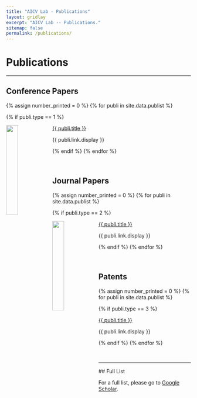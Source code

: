 ```yaml
---
title: "AICV Lab - Publications"
layout: gridlay
excerpt: "AICV Lab -- Publications."
sitemap: false
permalink: /publications/
---
```



# Publications

---

## Conference Papers

{% assign number_printed = 0 %}
{% for publi in site.data.publist %}

{% if publi.type == 1 %}

<div class="row">

<div class="col-sm-12 clearfix">
 <div class="row">
  <img src="{{ site.url }}{{ site.baseurl }}/images/pubpic/{{ publi.image }}" class="img-responsive" width="25%" style="float: left" />
  <p><a class="pub1" href="{{ publi.link.url }}">{{ publi.title }}</a></p>
  <a class="pub2"> {{ publi.link.display }} </a>
 </div>
</div>

{% endif %}
{% endfor %}

<p> &nbsp; </p>

## Journal Papers

{% assign number_printed = 0 %}
{% for publi in site.data.publist %}

{% if publi.type == 2 %}

<div class="row">

<div class="col-sm-12 clearfix">
 <div class="row">
  <img src="{{ site.url }}{{ site.baseurl }}/images/pubpic/{{ publi.image }}" class="img-responsive" width="25%" style="float: left" />
  <p><a class="pub1" href="{{ publi.link.url }}">{{ publi.title }}</a></p>
  <a class="pub2"> {{ publi.link.display }} </a>
 </div>
</div>

{% endif %}
{% endfor %}

<p> &nbsp; </p>

## Patents

{% assign number_printed = 0 %}
{% for publi in site.data.publist %}

{% if publi.type == 3 %}

<div class="row">

<div class="col-sm-12 clearfix">
 <div class="row">
  <p><a class="pub1" href="{{ publi.link.url }}">{{ publi.title }}</a></p>
  <a class="pub2"> {{ publi.link.display }} </a>
 </div>
</div>

{% endif %}
{% endfor %}

<p> &nbsp; </p>

---

<div>
## Full List

For a full list, please go to <a class="regtext" href="https://scholar.google.com/citations?user=8ck0k_UAAAAJ&hl=en&authuser=1">Google Scholar</a>.
<br><br><br>

</div>


